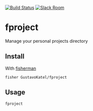 [![Build Status][travis-badge]][travis-link]
[![Slack Room][slack-badge]][slack-link]

# fproject

Manage your personal projects directory

## Install

With [fisherman]

```
fisher GustavoKatel/fproject
```

## Usage

```fish
fproject
```

[travis-link]: https://travis-ci.org/GustavoKatel/fproject
[travis-badge]: https://img.shields.io/travis/GustavoKatel/fproject.svg
[slack-link]: https://fisherman-wharf.herokuapp.com
[slack-badge]: https://fisherman-wharf.herokuapp.com/badge.svg
[fisherman]: https://github.com/fisherman/fisherman
